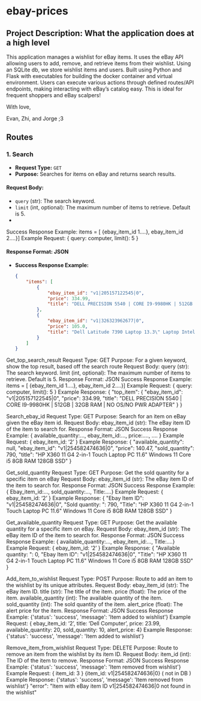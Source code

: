 # ebay-prices


## Project Description: What the application does at a high level

This application manages a wishlist for eBay items. It uses the eBay API allowing users to add, remove, and retrieve items from their wishlist. Using an SQLite db, we store wishlist items and users. 
Built using Python and Flask with executables for building the docker container and virtual environment. Users can execute various actions through defined routes/API endpoints, making interacting with eBay’s catalog easy. This is ideal for frequent shoppers and eBay scalpers!

With love, 

Evan, Zhi, and Jorge ;3



## Routes

### 1. **Search**

- **Request Type:** `GET`  
- **Purpose:** Searches for items on eBay and returns search results.

#### **Request Body:**
  - `query` (str): The search keyword.
  - `limit` (int, optional): The maximum number of items to retrieve. Default is 5.
  - 
Success Response Example:
items = [ {ebay_item_id 1….}, ebay_item_id 2….}]
Example Request:
{ query: computer, limit(): 5 }

#### **Response Format:** JSON  
- **Success Response Example:**
  ```json
  {
      "items": [
          {
              "ebay_item_id": "v1|205157122545|0",
              "price": 334.99,
              "title": "DELL PRECISION 5540 | CORE I9-9980HK | 512GB | 32GB RAM | NO OS/NO PWR ADAPTER"
          },
          {
              "ebay_item_id": "v1|326323962677|0",
              "price": 105.0,
              "title": "Dell Latitude 7390 Laptop 13.3\" Laptop Intel Core i5 8GB 128GB SSD Windows 11"
          }
      ]
  }
  
Get_top_search_result
Request Type: GET
Purpose: For a given keyword, show the top result, based off the search route
Request Body:
query (str): The search keyword.
limit (int, optional): The maximum number of items to retrieve. Default is 5.
Response Format: JSON
Success Response Example:
items = [ {ebay_item_id 1….}, ebay_item_id 2….}]
Example Request:
{ query: computer, limit(): 5 }
Example Response: 
{
    "top_item": {
        "ebay_item_id": "v1|205157122545|0",
        "price": 334.99,
        "title": "DELL PRECISION 5540 | CORE I9-9980HK | 512GB | 32GB RAM | NO OS/NO PWR ADAPTER"
    }
}

Search_ebay_id
Request Type: GET
Purpose: Search for an item on eBay given the eBay item id.
Request Body:
ebay_item_id (str): The eBay item ID of the item to search for.
Response Format: JSON
Success Response Example:
{ available_quantity:..., ebay_item_id:..., price:...., …. }
Example Request:
{ ebay_item_id: ‘2’ }
Example Response: 
{
    "available_quantity": null,
    "ebay_item_id": "v1|254582474636|0",
    "price": 140.47,
    "sold_quantity": 790,
    "title": "HP X360 11 G4 2-in-1 Touch Laptop PC 11.6\" Windows 11 Core i5 8GB RAM 128GB SSD"
}

Get_sold_quantity
Request Type: GET
Purpose: Get the sold quantity for a specific item on eBay
Request Body:
ebay_item_id (str): The eBay item ID of the item to search for.
Response Format: JSON
Success Response Example:
{ Ebay_item_id:..., sold_quantity:..., Title:....}
Example Request:
{ ebay_item_id: ‘2’ }
Example Response: 
{
    "Ebay Item ID": "v1|254582474636|0",
    "Sold quantity: ": 790,
    "Title": "HP X360 11 G4 2-in-1 Touch Laptop PC 11.6\" Windows 11 Core i5 8GB RAM 128GB SSD"
}


Get_available_quantity
Request Type: GET
Purpose: Get the available quantity for a specific item on eBay.
Request Body:
ebay_item_id (str): The eBay item ID of the item to search for.
Response Format: JSON
Success Response Example:
{ available_quantity:..., ebay_item_id:..., Title:....}
Example Request:
{ ebay_item_id: ‘2’ }
Example Response: 
{
    "Available quantity: ": 0,
    "Ebay Item ID": "v1|254582474636|0",
    "Title": "HP X360 11 G4 2-in-1 Touch Laptop PC 11.6\" Windows 11 Core i5 8GB RAM 128GB SSD"
}


Add_item_to_wishlist
Request Type: POST
Purpose: Route to add an item to the wishlist by its unique attributes.
Request Body:
ebay_item_id (str): The eBay item ID.
title (str): The title of the item.
price (float): The price of the item.
available_quantity (int): The available quantity of the item.
sold_quantity (int): The sold quantity of the item.
alert_price (float): The alert price for the item.
Response Format: JSON
Success Response Example:
{'status': 'success', 'message': 'Item added to wishlist'}
Example Request:
{ ebay_item_id: ‘2’, title: ‘Dell Computer’, price: 23.99, available_quantity: 20, sold_quantity: 10, alert_price: 4}
Example Response: 
{'status': 'success', 'message': 'Item added to wishlist'}

Remove_item_from_wishlist
Request Type: DELETE
Purpose: Route to remove an item from the wishlist by its item ID.
Request Body:
item_id (int): The ID of the item to remove.
Response Format: JSON
Success Response Example:
{'status': 'success', 'message': 'Item removed from wishlist'}
Example Request:
{ item_id: 3 }
{item_id: v1|254582474636|0} ( not in DB )
Example Response: 
{'status': 'success', 'message': 'Item removed from wishlist'}
 "error": "Item with eBay item ID v1|254582474636|0 not found in the wishlist"
